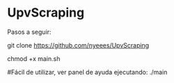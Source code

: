 # UpvScraping
Pasos a seguir:

git clone https://github.com/nyeees/UpvScraping

chmod +x main.sh


#Fácil de utilizar, ver panel de ayuda ejecutando:
./main
